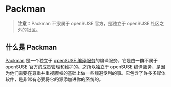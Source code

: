 # Packman

> **注意**：Packman 不隶属于 openSUSE 官方，是独立于 openSUSE 社区之外的社区。

## 什么是 Packman

[Packman](http://packman.links2linux.org/) 是一个独立于 [openSUSE 编译服务](/infrastructure/obs.md)的编译服务，它是由一群不属于 openSUSE 官方的成员管理和维护的。之所以独立于 openSUSE 编译服务，是因为他们需要在尊重并重视版权的基础上做一些规避专利的事。它包含了许多多媒体软件，是非常有必要将它的源添加进你的系统的。


